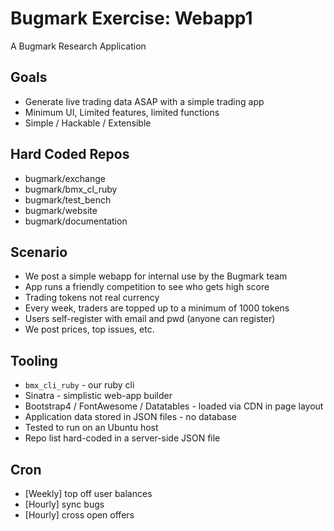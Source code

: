 # Bugmark Exercise: Webapp1

A Bugmark Research Application

## Goals 

- Generate live trading data ASAP with a simple trading app
- Minimum UI, Limited features, limited functions
- Simple / Hackable / Extensible

## Hard Coded Repos

- bugmark/exchange
- bugmark/bmx_cl_ruby
- bugmark/test_bench
- bugmark/website
- bugmark/documentation

## Scenario

- We post a simple webapp for internal use by the Bugmark team
- App runs a friendly competition to see who gets high score
- Trading tokens not real currency
- Every week, traders are topped up to a minimum of 1000 tokens
- Users self-register with email and pwd (anyone can register)
- We post prices, top issues, etc. 

## Tooling

- `bmx_cli_ruby` - our ruby cli
- Sinatra - simplistic web-app builder
- Bootstrap4 / FontAwesome / Datatables - loaded via CDN in page layout
- Application data stored in JSON files - no database
- Tested to run on an Ubuntu host
- Repo list hard-coded in a server-side JSON file

## Cron 

- [Weekly] top off user balances
- [Hourly] sync bugs
- [Hourly] cross open offers
